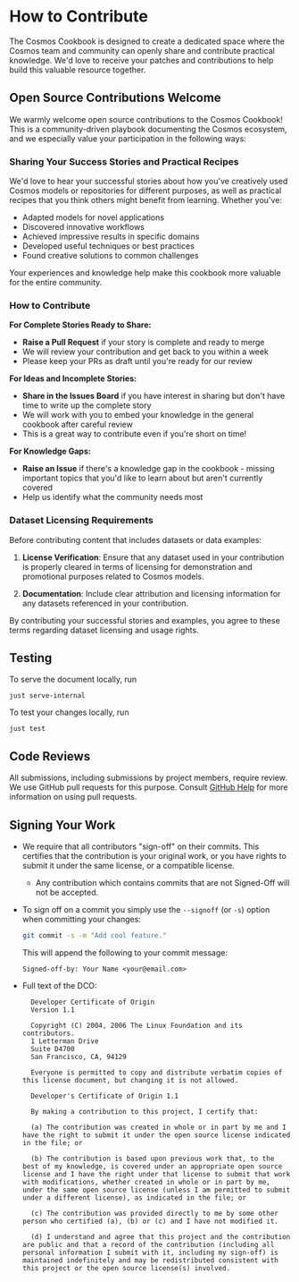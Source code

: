 # How to Contribute

The Cosmos Cookbook is designed to create a dedicated space where the Cosmos team and community can openly share and contribute practical knowledge. We'd love to receive your patches and contributions to help build this valuable resource together.

## Open Source Contributions Welcome

We warmly welcome open source contributions to the Cosmos Cookbook! This is a community-driven playbook documenting the Cosmos ecosystem, and we especially value your participation in the following ways:

### Sharing Your Success Stories and Practical Recipes

We'd love to hear your successful stories about how you've creatively used Cosmos models or repositories for different purposes, as well as practical recipes that you think others might benefit from learning. Whether you've:

- Adapted models for novel applications
- Discovered innovative workflows  
- Achieved impressive results in specific domains
- Developed useful techniques or best practices
- Found creative solutions to common challenges

Your experiences and knowledge help make this cookbook more valuable for the entire community.

### How to Contribute

**For Complete Stories Ready to Share:**
- **Raise a Pull Request** if your story is complete and ready to merge
- We will review your contribution and get back to you within a week
- Please keep your PRs as draft until you're ready for our review

**For Ideas and Incomplete Stories:**
- **Share in the Issues Board** if you have interest in sharing but don't have time to write up the complete story
- We will work with you to embed your knowledge in the general cookbook after careful review
- This is a great way to contribute even if you're short on time!

**For Knowledge Gaps:**
- **Raise an Issue** if there's a knowledge gap in the cookbook - missing important topics that you'd like to learn about but aren't currently covered
- Help us identify what the community needs most

### Dataset Licensing Requirements

Before contributing content that includes datasets or data examples:

1. **License Verification**: Ensure that any dataset used in your contribution is properly cleared in terms of licensing for demonstration and promotional purposes related to Cosmos models.

2. **Documentation**: Include clear attribution and licensing information for any datasets referenced in your contribution.

By contributing your successful stories and examples, you agree to these terms regarding dataset licensing and usage rights.

## Testing

To serve the document locally, run

```shell
just serve-internal
```

To test your changes locally, run

```shell
just test
```

## Code Reviews

All submissions, including submissions by project members, require review. We use GitHub pull requests for this purpose. Consult
[GitHub Help](https://help.github.com/articles/about-pull-requests/) for more information on using pull requests.

## Signing Your Work

- We require that all contributors "sign-off" on their commits. This certifies that the contribution is your original work, or you have rights to submit it under the same license, or a compatible license.

  - Any contribution which contains commits that are not Signed-Off will not be accepted.

- To sign off on a commit you simply use the `--signoff` (or `-s`) option when committing your changes:

  ```bash
  git commit -s -m "Add cool feature."
  ```

  This will append the following to your commit message:

  ```
  Signed-off-by: Your Name <your@email.com>
  ```

- Full text of the DCO:

  ```
    Developer Certificate of Origin
    Version 1.1

    Copyright (C) 2004, 2006 The Linux Foundation and its contributors.
    1 Letterman Drive
    Suite D4700
    San Francisco, CA, 94129

    Everyone is permitted to copy and distribute verbatim copies of this license document, but changing it is not allowed.
  ```

  ```
    Developer's Certificate of Origin 1.1

    By making a contribution to this project, I certify that:

    (a) The contribution was created in whole or in part by me and I have the right to submit it under the open source license indicated in the file; or

    (b) The contribution is based upon previous work that, to the best of my knowledge, is covered under an appropriate open source license and I have the right under that license to submit that work with modifications, whether created in whole or in part by me, under the same open source license (unless I am permitted to submit under a different license), as indicated in the file; or

    (c) The contribution was provided directly to me by some other person who certified (a), (b) or (c) and I have not modified it.

    (d) I understand and agree that this project and the contribution are public and that a record of the contribution (including all personal information I submit with it, including my sign-off) is maintained indefinitely and may be redistributed consistent with this project or the open source license(s) involved.
  ```

